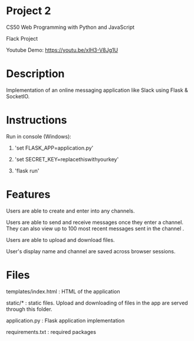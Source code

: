 # Project 2

CS50 Web Programming with Python and JavaScript

Flack Project

Youtube Demo: https://youtu.be/xIH3-V8Jg1U

# Description

Implementation of an online messaging application like Slack using Flask & SocketIO.

# Instructions

Run in console (Windows):

1. 'set FLASK_APP=application.py'

2. 'set SECRET_KEY=replacethiswithyourkey'

3. 'flask run'

# Features

Users are able to create and enter into any channels.

Users are able to send and receive messages once they enter a channel. They can also view up to 100 most recent messages sent in the channel .

Users are able to upload and download files.

User's display name and channel are saved across browser sessions.

# Files

templates/index.html : HTML of the application

static/* : static files. Upload and downloading of files in the app are served through this folder.

application.py : Flask application implementation

requirements.txt : required packages
